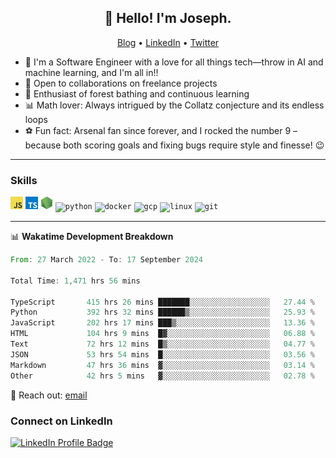 <h2 align="center">👋 Hello! I'm Joseph.</h2>
<p align="center">
  <a href="https://ngugi-dev-blog-page.vercel.app/blog/">Blog</a> •
  <a href="https://www.linkedin.com/in/dev-joseph">LinkedIn</a> •
  <a href="#">Twitter</a> 
</p>


- 🔭 I'm a Software Engineer with a love for all things tech—throw in AI and machine learning, and I'm all in!!
- 💬 Open to collaborations on freelance projects
- 🌳 Enthusiast of forest bathing and continuous learning
- 📊 Math lover: Always intrigued by the Collatz conjecture and its endless loops
- ⚽ Fun fact: Arsenal fan since forever, and I rocked the number 9 – because both scoring goals and fixing bugs require style and finesse! 😉

-------


### Skills
<code><img height="20" alt="javascript" src="https://raw.githubusercontent.com/github/explore/80688e429a7d4ef2fca1e82350fe8e3517d3494d/topics/javascript/javascript.png"></code>
<code><img height="20" alt="typescript" src="https://raw.githubusercontent.com/github/explore/80688e429a7d4ef2fca1e82350fe8e3517d3494d/topics/typescript/typescript.png"></code>
<code><img height="20" alt="nodejs" src="https://raw.githubusercontent.com/github/explore/80688e429a7d4ef2fca1e82350fe8e3517d3494d/topics/nodejs/nodejs.png"></code>
<code><img height="20" alt="python" src="https://cdn.cdnlogo.com/logos/p/3/python.svg"></code>
<code><img height="20" alt="docker" src="https://cdn.worldvectorlogo.com/logos/docker.svg"></code>
<code><img height="20" alt="gcp" src="https://cdn.cdnlogo.com/logos/g/75/google-cloud.svg"></code>
<code><img height="20" alt="linux" src="https://cdn.cdnlogo.com/logos/l/21/linux-tux.svg"></code>
<code><img height="20" alt="git" src="https://cdn.worldvectorlogo.com/logos/git-icon.svg"></code>

-------

📊 **Wakatime Development Breakdown**

<!--START_SECTION:waka-->

```rust
From: 27 March 2022 - To: 17 September 2024

Total Time: 1,471 hrs 56 mins

TypeScript       415 hrs 26 mins ███████░░░░░░░░░░░░░░░░░░   27.44 %
Python           392 hrs 32 mins ██████▒░░░░░░░░░░░░░░░░░░   25.93 %
JavaScript       202 hrs 17 mins ███▒░░░░░░░░░░░░░░░░░░░░░   13.36 %
HTML             104 hrs 9 mins  █▓░░░░░░░░░░░░░░░░░░░░░░░   06.88 %
Text             72 hrs 12 mins  █▒░░░░░░░░░░░░░░░░░░░░░░░   04.77 %
JSON             53 hrs 54 mins  █░░░░░░░░░░░░░░░░░░░░░░░░   03.56 %
Markdown         47 hrs 36 mins  ▓░░░░░░░░░░░░░░░░░░░░░░░░   03.14 %
Other            42 hrs 5 mins   ▓░░░░░░░░░░░░░░░░░░░░░░░░   02.78 %
```

<!--END_SECTION:waka-->

📧 Reach out: [email](mailto:josephngugi.dev@gmail.com)

### Connect on LinkedIn
[![LinkedIn Profile Badge](https://img.shields.io/badge/LinkedIn-2D9CDB?style=for-the-badge&logo=linkedin&logoColor=white)](https://www.linkedin.com/in/dev-joseph)
